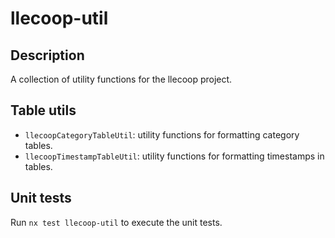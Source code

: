 # llecoop-util

## Description

A collection of utility functions for the llecoop project.

## Table utils

- `llecoopCategoryTableUtil`: utility functions for formatting category tables.
- `llecoopTimestampTableUtil`: utility functions for formatting timestamps in tables.

## Unit tests

Run `nx test llecoop-util` to execute the unit tests.
